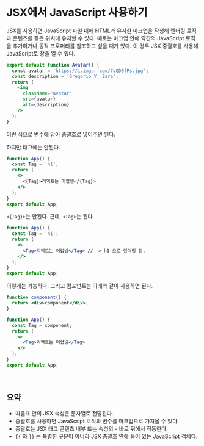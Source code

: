 # JSX에서 JavaScript 사용하기

JSX를 사용하면 JavaScript 파일 내에 HTML과 유사한 마크업을 작성해 렌더링 로직과 콘텐츠를 같은 위치에 유지할 수 있다. 때로는 마크업 안에 약간의 JavaScript 로직을 추가하거나 동적 프로퍼티를 참조하고 싶을 때가 있다. 이 경우 JSX 중괄호를 사용해 JavaScript로 창을 열 수 있다.

```jsx
export default function Avatar() {
  const avatar = 'https://i.imgur.com/7vQD0fPs.jpg';
  const description = 'Gregorio Y. Zara';
  return (
    <img
      className="avatar"
      src={avatar}
      alt={description}
    />
  );
}
```

이런 식으로 변수에 담아 중괄호로 넣어주면 된다.

하지만 태그에는 안된다.

```jsx
function App() {
  const Tag = 'h1';
  return (
    <>
      <{Tag}>리액트는 어렵넹</{Tag}>
    </>
  );
}
export default App;
```

`<{Tag}>`는 안된다. 근데, `<Tag>`는 된다.

```jsx
function App() {
  const Tag = 'h1';
  return (
    <>
      <Tag>리액트는 어렵넹</Tag> // -> h1 으로 렌더링 됨.
    </>
  );
}
export default App;
```

이렇게는 가능하다. 그리고 컴포넌트는 아래와 같이 사용하면 된다.

```jsx
function component() {
  return <div>component</div>;
}

function App() {
  const Tag = component;
  return (
    <>
      <Tag>리액트는 어렵넹</Tag>
    </>
  );
}
export default App;
```

<br/>

## 요약

- 따옴표 안의 JSX 속성은 문자열로 전달된다.
- 중괄호를 사용하면 JavaScript 로직과 변수를 마크업으로 가져올 수 있다.
- 중괄호는 JSX 태그 콘텐츠 내부 또는 속성의 `=` 바로 뒤에서 작동한다.
- `{{` 와 `}}` 는 특별한 구문이 아니라 JSX 중괄호 안에 들어 있는 JavaScript 객체다.
